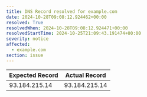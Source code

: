 ```yaml
---
title: DNS Record resolved for example.com
date: 2024-10-28T09:08:12.924462+00:00
resolved: True
resolvedWhen: 2024-10-28T09:08:12.924471+00:00
resolvedStartTime: 2024-10-25T21:09:43.191474+00:00
severity: notice
affected:
  - example.com
section: issue
---
```


| Expected Record  | Actual Record  |
|------------------|----------------|
| 93.184.215.14 | 93.184.215.14 |

